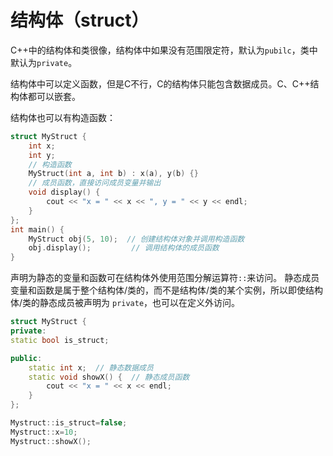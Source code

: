 # 结构体（struct）

C++中的结构体和类很像，结构体中如果没有范围限定符，默认为`pubilc`，类中默认为`private`。

结构体中可以定义函数，但是C不行，C的结构体只能包含数据成员。C、C++结构体都可以嵌套。

结构体也可以有构造函数：


```cpp
struct MyStruct {
    int x;
    int y;
    // 构造函数
    MyStruct(int a, int b) : x(a), y(b) {}
    // 成员函数，直接访问成员变量并输出
    void display() {
        cout << "x = " << x << ", y = " << y << endl;
    }
};
int main() {
    MyStruct obj(5, 10);  // 创建结构体对象并调用构造函数
    obj.display();         // 调用结构体的成员函数
}
```

声明为静态的变量和函数可在结构体外使用范围分解运算符`::`来访问。
静态成员变量和函数是属于整个结构体/类的，而不是结构体/类的某个实例，所以即使结构体/类的静态成员被声明为 `private`，也可以在定义外访问。

```cpp
struct MyStruct {
private:
static bool is_struct;

public:
    static int x;  // 静态数据成员
    static void showX() {  // 静态成员函数
        cout << "x = " << x << endl;
    }
};

Mystruct::is_struct=false;
Mystruct::x=10;
Mystruct::showX();
```

